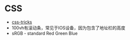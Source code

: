 # CSS

- [css-tricks](https://css-tricks.com)
- 100vh有滚动条，常见于IOS设备，因为包含了地址栏的高度
- sRGB - standard Red Green Blue

